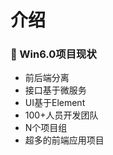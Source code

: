 <!--
 * @Author: smallalso<hu141418@gmail.com>
 * @Date: 2020-12-14 22:27:13
 * @LastEditors: smallalso<hu141418@gmail.com>
 * @LastEditTime: 2020-12-14 22:27:24
 * @FilePath: /his-doc/docs/guide/index.md
-->

# 介绍

### :green_apple: Win6.0项目现状

- 前后端分离
- 接口基于微服务
- UI基于Element
- 100+人员开发团队
- N个项目组
- 超多的前端应用项目
